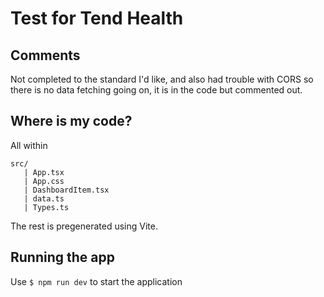 # Test for Tend Health
## Comments
Not completed to the standard I'd like, and also had trouble with CORS so there is no data fetching going on, it is in the code but commented out.

## Where is my code?
All within
```
src/
   | App.tsx
   | App.css
   | DashboardItem.tsx
   | data.ts
   | Types.ts
```

The rest is pregenerated using Vite.

## Running the app
Use `$ npm run dev` to start the application